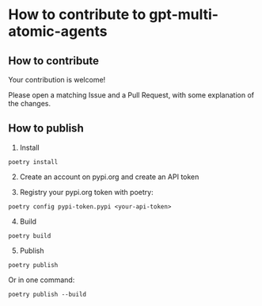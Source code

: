 # How to contribute to gpt-multi-atomic-agents

## How to contribute

Your contribution is welcome!

Please open a matching Issue and a Pull Request, with some explanation of the changes.

## How to publish

1. Install

```
poetry install
```

2. Create an account on pypi.org and create an API token

3. Registry your pypi.org token with poetry:

```
poetry config pypi-token.pypi <your-api-token>
```

4. Build

```
poetry build
```

5. Publish

```
poetry publish
```

Or in one command:

```
poetry publish --build
```
